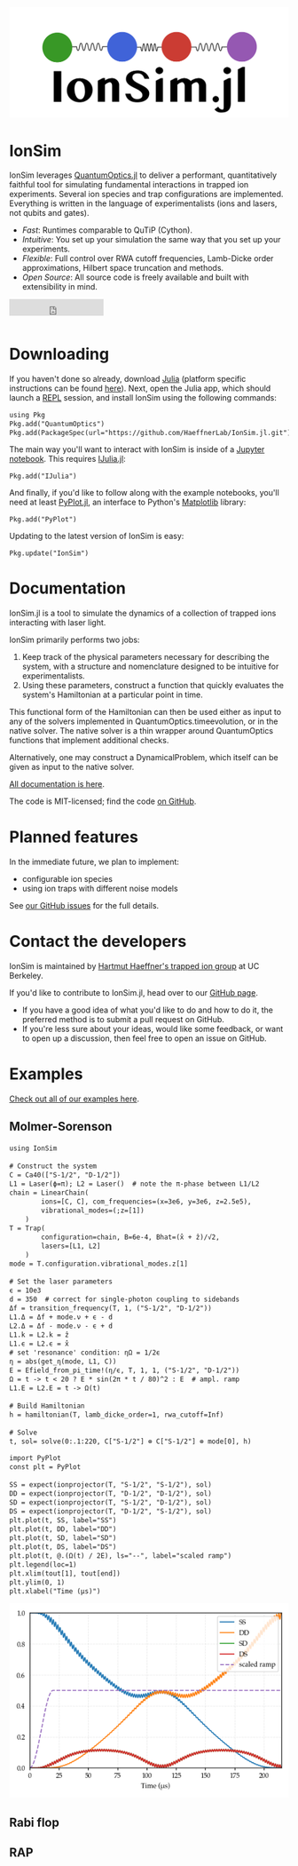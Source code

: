 ![IonSim logo](images/logo3_SM.png)

# IonSim

IonSim leverages [QuantumOptics.jl](https://qojulia.org/) to deliver a performant, quantitatively faithful tool for simulating fundamental interactions in trapped ion experiments. Several ion species and trap configurations are implemented. Everything is written in the language of experimentalists (ions and lasers, not qubits and gates).

* *Fast*: Runtimes comparable to QuTiP (Cython).
* *Intuitive*: You set up your simulation the same way that you set up your experiments.
* *Flexible*: Full control over RWA cutoff frequencies, Lamb-Dicke order approximations, Hilbert space truncation and methods.
* *Open Source*: All source code is freely available and built with extensibility in mind.

<iframe src="https://ghbtns.com/github-btn.html?user=HaeffnerLab&repo=IonSim.jl&type=star&count=true&size=medium" frameborder="0" scrolling="0" width="170" height="30" title="GitHub" style="padding-bottom: 10px;"></iframe>

# Downloading

If you haven't done so already, download [Julia](https://julialang.org/) (platform specific instructions can be found [here](https://julialang.org/downloads/)). Next, open the Julia app, which should launch a [REPL](https://docs.julialang.org/en/v1/stdlib/REPL/#The-Julia-REPL-1) session, and install IonSim using the following commands:

```
using Pkg
Pkg.add("QuantumOptics")
Pkg.add(PackageSpec(url="https://github.com/HaeffnerLab/IonSim.jl.git"))
```

The main way you'll want to interact with IonSim is inside of a [Jupyter notebook](https://jupyter.org/). This requires [IJulia.jl](https://github.com/JuliaLang/IJulia.jl):

```
Pkg.add("IJulia")
```

And finally, if you'd like to follow along with the example notebooks, you'll need at least [PyPlot.jl](https://github.com/JuliaPy/PyPlot.jl), an interface to Python's [Matplotlib](https://matplotlib.org/) library:

```
Pkg.add("PyPlot")
```

Updating to the latest version of IonSim is easy:

```
Pkg.update("IonSim")
```

# Documentation

IonSim.jl is a tool to simulate the dynamics of a collection of trapped ions interacting with laser light.

IonSim primarily performs two jobs:
1. Keep track of the physical parameters necessary for describing the system, with a structure and nomenclature designed to be intuitive for experimentalists.
2. Using these parameters, construct a function that quickly evaluates the system's Hamiltonian at a particular point in time.

This functional form of the Hamiltonian can then be used either as input to any of the solvers implemented in QuantumOptics.timeevolution, or in the native solver. The native solver is a thin wrapper around QuantumOptics functions that implement additional checks.

Alternatively, one may construct a DynamicalProblem, which itself can be given as input to the native solver.


[All documentation is here](https://docs.ionsim.org/dev/).

The code is MIT-licensed; find the code [on GitHub](https://github.com/HaeffnerLab/IonSim.jl).

# Planned features

In the immediate future, we plan to implement:
* configurable ion species
* using ion traps with different noise models

See [our GitHub issues](https://github.com/HaeffnerLab/IonSim.jl/issues) for the full details.

# Contact the developers

IonSim is maintained by [Hartmut Haeffner's trapped ion group](https://ions.berkeley.edu/) at UC Berkeley.

If you'd like to contribute to IonSim.jl, head over to our [GitHub page](https://github.com/HaeffnerLab/IonSim.jl).
* If you have a good idea of what you'd like to do and how to do it, the preferred method is to submit a pull request on GitHub.
* If you're less sure about your ideas, would like some feedback, or want to open up a discussion, then feel free to open an issue on GitHub.

# Examples

[Check out all of our examples here](https://examples.ionsim.org/).

## Molmer-Sorenson

```
using IonSim

# Construct the system
C = Ca40(["S-1/2", "D-1/2"])
L1 = Laser(ϕ=π); L2 = Laser()  # note the π-phase between L1/L2
chain = LinearChain(
        ions=[C, C], com_frequencies=(x=3e6, y=3e6, z=2.5e5),
        vibrational_modes=(;z=[1])
    )
T = Trap(
        configuration=chain, B=6e-4, Bhat=(x̂ + ẑ)/√2,
        lasers=[L1, L2]
    )
mode = T.configuration.vibrational_modes.z[1]

# Set the laser parameters
ϵ = 10e3
d = 350  # correct for single-photon coupling to sidebands
Δf = transition_frequency(T, 1, ("S-1/2", "D-1/2"))
L1.Δ = Δf + mode.ν + ϵ - d
L2.Δ = Δf - mode.ν - ϵ + d
L1.k = L2.k = ẑ
L1.ϵ = L2.ϵ = x̂
# set 'resonance' condition: ηΩ = 1/2ϵ
η = abs(get_η(mode, L1, C))
E = Efield_from_pi_time!(η/ϵ, T, 1, 1, ("S-1/2", "D-1/2"))
Ω = t -> t < 20 ? E * sin(2π * t / 80)^2 : E  # ampl. ramp
L1.E = L2.E = t -> Ω(t)

# Build Hamiltonian
h = hamiltonian(T, lamb_dicke_order=1, rwa_cutoff=Inf)

# Solve
t, sol= solve(0:.1:220, C["S-1/2"] ⊗ C["S-1/2"] ⊗ mode[0], h)
```

```
import PyPlot
const plt = PyPlot

SS = expect(ionprojector(T, "S-1/2", "S-1/2"), sol)
DD = expect(ionprojector(T, "D-1/2", "D-1/2"), sol)
SD = expect(ionprojector(T, "S-1/2", "D-1/2"), sol)
DS = expect(ionprojector(T, "D-1/2", "S-1/2"), sol)
plt.plot(t, SS, label="SS")
plt.plot(t, DD, label="DD")
plt.plot(t, SD, label="SD")
plt.plot(t, DS, label="DS")
plt.plot(t, @.(Ω(t) / 2E), ls="--", label="scaled ramp")
plt.legend(loc=1)
plt.xlim(tout[1], tout[end])
plt.ylim(0, 1)
plt.xlabel("Time (μs)")
```

![Molmer-Sorenson example output](images/msplot_tight.png)

## Rabi flop

## RAP